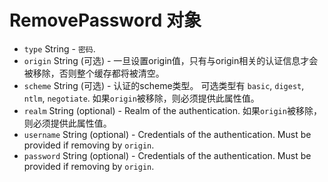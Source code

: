 # RemovePassword 对象

* `type` String - `密码`.
* `origin` String (可选) - 一旦设置origin值，只有与origin相关的认证信息才会被移除，否则整个缓存都将被清空。
* `scheme` String (可选) - 认证的scheme类型。 可选类型有 `basic`, `digest`, `ntlm`, `negotiate`. 如果`origin`被移除，则必须提供此属性值。
* `realm` String (optional) - Realm of the authentication. 如果`origin`被移除，则必须提供此属性值。
* `username` String (optional) - Credentials of the authentication. Must be provided if removing by `origin`.
* `password` String (optional) - Credentials of the authentication. Must be provided if removing by `origin`.
